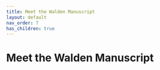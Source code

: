 ```yaml
---
title: Meet the Walden Manuscript
layout: default
nav_order: 7
has_children: true
---
```

# Meet the Walden Manuscript